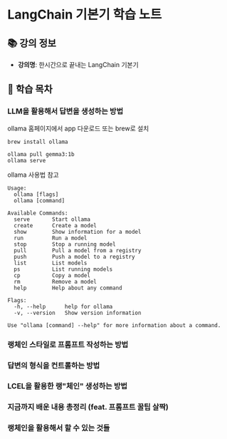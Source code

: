 # LangChain 기본기 학습 노트

## 📚 강의 정보
- **강의명**: 한시간으로 끝내는 LangChain 기본기

## 📖 학습 목차
### LLM을 활용해서 답변을 생성하는 방법
ollama 홈페이지에서 app 다운로드 또는 brew로 설치

```
brew install ollama

ollama pull gemma3:1b
ollama serve
```

ollama 사용법 참고
```
Usage:
  ollama [flags]
  ollama [command]

Available Commands:
  serve       Start ollama
  create      Create a model
  show        Show information for a model
  run         Run a model
  stop        Stop a running model
  pull        Pull a model from a registry
  push        Push a model to a registry
  list        List models
  ps          List running models
  cp          Copy a model
  rm          Remove a model
  help        Help about any command

Flags:
  -h, --help      help for ollama
  -v, --version   Show version information

Use "ollama [command] --help" for more information about a command.
```


### 랭체인 스타일로 프롬프트 작성하는 방법

### 답변의 형식을 컨트롤하는 방법

### LCEL을 활용한 랭"체인" 생성하는 방법

### 지금까지 배운 내용 총정리 (feat. 프롬프트 꿀팁 살짝)

### 랭체인을 활용해서 할 수 있는 것들
